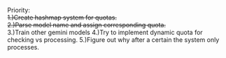 Priority:  
~~1.)Create hashmap system for quotas.~~   
~~2.)Parse model name and assign corresponding quota.~~  
3.)Train other gemini models
4.)Try to implement dynamic quota for checking vs processing.
5.)Figure out why after a certain the system only processes.

